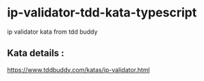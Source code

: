 # ip-validator-tdd-kata-typescript
 ip validator kata from tdd buddy

## Kata details : 

https://www.tddbuddy.com/katas/ip-validator.html